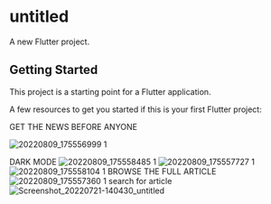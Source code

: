 # untitled

A new Flutter project.

## Getting Started

This project is a starting point for a Flutter application.

A few resources to get you started if this is your first Flutter project:

GET THE NEWS BEFORE ANYONE

![20220809_175556999 1](https://user-images.githubusercontent.com/110336659/183700707-7c261643-662f-4c8e-bda4-fc1f98e19a6b.png)

DARK MODE
![20220809_175558485 1](https://user-images.githubusercontent.com/110336659/183700806-273b5911-f908-448e-93f7-19837acb9a63.png)
![20220809_175557727 1](https://user-images.githubusercontent.com/110336659/183700837-46b08e72-d00f-48f3-8781-a29bf00ffdab.png)
![20220809_175558104 1](https://user-images.githubusercontent.com/110336659/183700853-53d6dd9e-b69e-4954-9334-918dd587bee8.png)
BROWSE THE FULL ARTICLE
![20220809_175557360 1](https://user-images.githubusercontent.com/110336659/183700876-7c277580-d44d-4763-bc43-99552b2aa4ee.png)
search for article
![Screenshot_20220721-140430_untitled](https://user-images.githubusercontent.com/110336659/183854121-478ee57f-f116-4e83-b39a-1e2155dfd285.png)
